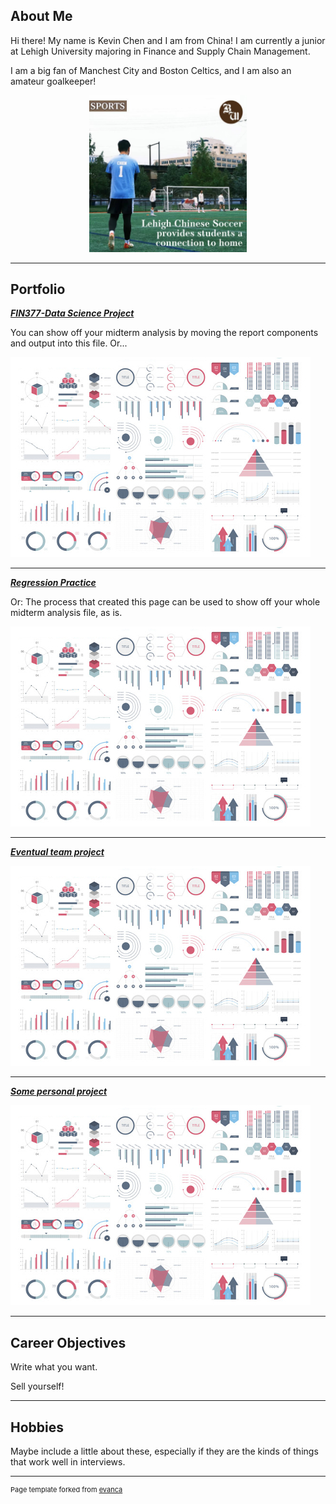 ## About Me

Hi there! My name is Kevin Chen and I am from China! I am currently a junior at Lehigh University majoring in Finance and Supply Chain Management.

I am a big fan of Manchest City and Boston Celtics, and I am also an amateur goalkeeper!

<!-- Upload your own photo and change the path -->

<p style="text-align:center;">
  <img class="img-circle" src="https://github.com/kevinchen024/kevinchen024.github.io/blob/master/images/20240502193655.jpg" width="50%">
</p>

---

## Portfolio

<!-- You can link to other websites, PDFs in this repo, and other pages in this repo -->

_**[FIN377-Data Science Project](midterm_summary)**_

You can show off your midterm analysis by moving the report components and output into this file. Or...

<img src="images/dummy_thumbnail.jpg?raw=true"/>

---

_**[Regression Practice](Regression_practice)**_

Or: The process that created this page can be used to show off your whole midterm analysis file, as is.

<img src="images/dummy_thumbnail.jpg?raw=true"/>

---

_**[Eventual team project](https://donbowen.github.io/teamproject/)**_

<img src="images/dummy_thumbnail.jpg?raw=true"/>

---

_**[Some personal project](/pdf/sample_presentation.pdf)**_

<img src="images/dummy_thumbnail.jpg?raw=true"/>

---

## Career Objectives

Write what you want. 

Sell yourself!

---

## Hobbies

Maybe include a little about these, especially if they are the kinds of things that work well in interviews.

---
<p style="font-size:11px">Page template forked from <a href="https://github.com/evanca/quick-portfolio">evanca</a></p>
<!-- Remove above link if you don't want to attibute -->
